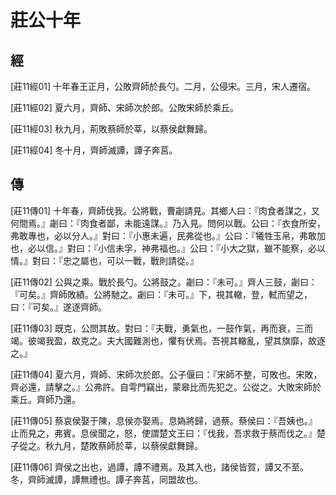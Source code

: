 # 莊公十年

## 經 <a name="03Zhuang11Jing"></a>

<a name="03Zhuang11Jing01">[莊11經01]</a> 十年春王正月，公敗齊師於長勺。二月，公侵宋。三月，宋人遷宿。

<a name="03Zhuang11Jing02">[莊11經02]</a> 夏六月，齊師、宋師次於郎。公敗宋師於乘丘。

<a name="03Zhuang11Jing03">[莊11經03]</a> 秋九月，荊敗蔡師於莘，以蔡侯獻舞歸。

<a name="03Zhuang11Jing04">[莊11經04]</a> 冬十月，齊師滅譚，譚子奔莒。

## 傳 <a name="03Zhuang11Zhuan"></a>

<a name="03Zhuang11Zhuan01">[莊11傳01]</a> 十年春，齊師伐我。公將戰，曹劌請見。其鄉人曰：『肉食者謀之，又何間焉。』劌曰：『肉食者鄙，未能遠謀。』乃入見。問何以戰。公曰：『衣食所安，弗敢專也，必以分人。』對曰：『小惠未遍，民弗從也。』公曰：『犧牲玉帛，弗敢加也，必以信。』對曰：『小信未孚，神弗福也。』公曰：『小大之獄，雖不能察，必以情。』對曰：『忠之屬也，可以一戰，戰則請從。』

<a name="03Zhuang11Zhuan02">[莊11傳02]</a> 公與之乘。戰於長勺。公將鼓之。劌曰：『未可。』齊人三鼓，劌曰：『可矣。』齊師敗績。公將馳之。劌曰：『未可。』下，視其轍，登，軾而望之，曰：『可矣。』遂逐齊師。

<a name="03Zhuang11Zhuan03">[莊11傳03]</a> 既克，公問其故。對曰：『夫戰，勇氣也，一鼓作氣，再而衰，三而竭。彼竭我盈，故克之。夫大國難測也，懼有伏焉。吾視其轍亂，望其旗靡，故逐之。』

<a name="03Zhuang11Zhuan04">[莊11傳04]</a> 夏六月，齊師、宋師次於郎。公子偃曰：『宋師不整，可敗也。宋敗，齊必還，請擊之。』公弗許。自雩門竊出，蒙皋比而先犯之。公從之。大敗宋師於乘丘。齊師乃還。

<a name="03Zhuang11Zhuan05">[莊11傳05]</a> 蔡哀侯娶于陳，息侯亦娶焉。息媯將歸，過蔡。蔡侯曰：『吾姨也。』止而見之，弗賓。息侯聞之，怒，使謂楚文王曰：『伐我，吾求救于蔡而伐之。』楚子從之。秋九月，楚敗蔡師於莘，以蔡侯獻舞歸。

<a name="03Zhuang11Zhuan06">[莊11傳06]</a> 齊侯之出也，過譚，譚不禮焉。及其入也，諸侯皆賀，譚又不至。冬，齊師滅譚，譚無禮也。譚子奔莒，同盟故也。

